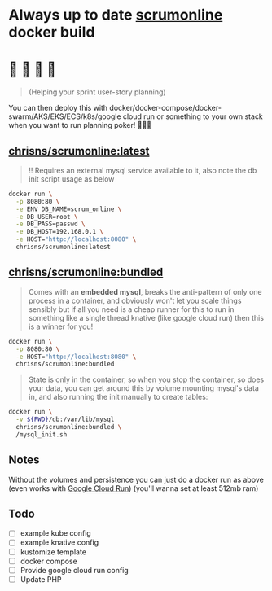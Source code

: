 # Always up to date [scrumonline](https://github.com/Toxantron/scrumonline) docker build

# 💁 🏃 📇 📅 
> (Helping your sprint user-story planning)

You can then deploy this with docker/docker-compose/docker-swarm/AKS/EKS/ECS/k8s/google cloud run or something to your own stack when you want to run planning poker! 🥳🎉🥳

## [chrisns/scrumonline:latest](https://hub.docker.com/r/chrisns/scrumonline)

> ‼️ Requires an external mysql service available to it, also note the db init script usage as below

```bash
docker run \
  -p 8080:80 \
  -e ENV DB_NAME=scrum_online \
  -e DB_USER=root \
  -e DB_PASS=passwd \
  -e DB_HOST=192.168.0.1 \
  -e HOST="http://localhost:8080" \
  chrisns/scrumonline:latest
```

## [chrisns/scrumonline:bundled](https://hub.docker.com/r/chrisns/scrumonline)

> Comes with an **embedded mysql**, breaks the anti-pattern of only one process in a container, and obviously won't let you scale things sensibly but if all you need is a cheap runner for this to run in something like a single thread knative (like google cloud run) then this is a winner for you!

```bash
docker run \
  -p 8080:80 \
  -e HOST="http://localhost:8080" \
  chrisns/scrumonline:bundled
```

> State is only in the container, so when you stop the container, so does your data, you can get around this by volume mounting mysql's data in, and also running the init manually to create tables:

```bash
docker run \
  -v ${PWD}/db:/var/lib/mysql
  chrisns/scrumonline:bundled \
  /mysql_init.sh
```

## Notes

Without the volumes and persistence you can just do a docker run as above (even works with [Google Cloud Run](https://cloud.google.com/run)) (you'll wanna set at least 512mb ram)

## Todo

- [ ] example kube config
- [ ] example knative config
- [ ] kustomize template
- [ ] docker compose
- [ ] Provide google cloud run config
- [ ] Update PHP